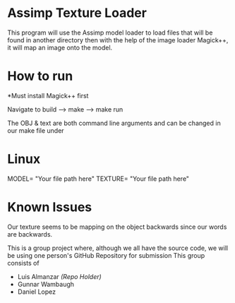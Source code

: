 Assimp Texture Loader
==================
This program will use the Assimp model loader to load files that will be found in another directory then with the help of the image loader Magick++, it will map an image onto the model.

How to run
==========
*Must install Magick++ first

Navigate to build
--> make 
--> make run 

The OBJ & text are both command line arguments and can be changed in our make file under
# Linux 
MODEL= "Your file path here"
TEXTURE= "Your file path here"

Known Issues
============
Our texture seems to be mapping on the object backwards since our words are backwards. 

This is a group project where, although we all have the source code, we will be using one person's GitHub Repository for submission
This group consists of
 * Luis Almanzar *(Repo Holder)*
 * Gunnar Wambaugh
 * Daniel Lopez
